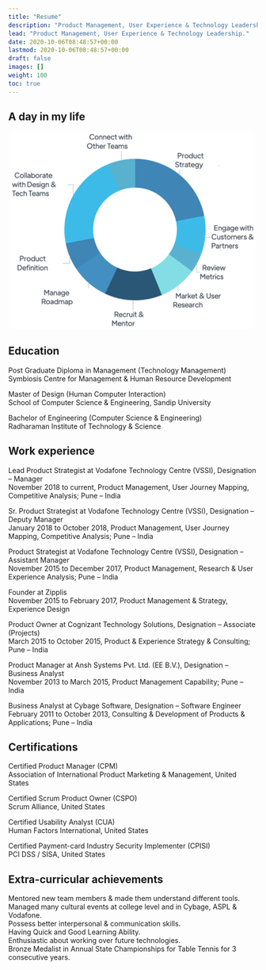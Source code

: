 ```yaml
---
title: "Resume"
description: "Product Management, User Experience & Technology Leadership."
lead: "Product Management, User Experience & Technology Leadership."
date: 2020-10-06T08:48:57+00:00
lastmod: 2020-10-06T08:48:57+00:00
draft: false
images: []
weight: 100
toc: true
---
```


## A day in my life
<p>
<img src=A-day-in-my-life.jpg alt="A day in my life" style="border-radius: 3%; width: 500px; height: auto;">
</p>


## Education

Post Graduate Diploma in Management (Technology Management)  
Symbiosis Centre for Management & Human Resource Development 

Master of Design (Human Computer Interaction)  
School of Computer Science & Engineering, Sandip University  

Bachelor of Engineering (Computer Science & Engineering)  
Radharaman Institute of Technology & Science 


## Work experience

Lead Product Strategist at Vodafone Technology Centre (VSSI), Designation – Manager  
November 2018 to current, Product Management, User Journey Mapping, Competitive Analysis; Pune – India

Sr. Product Strategist at Vodafone Technology Centre (VSSI), Designation – Deputy Manager  
January 2018 to October 2018, Product Management, User Journey Mapping, Competitive Analysis; Pune – India 

Product Strategist at Vodafone Technology Centre (VSSI), Designation – Assistant Manager  
November 2015 to December 2017, Product Management, Research & User Experience Analysis; Pune – India 

Founder at Zipplis  
November 2015 to February 2017, Product Management & Strategy, Experience Design 

Product Owner at Cognizant Technology Solutions, Designation – Associate (Projects)  
March 2015 to October 2015, Product & Experience Strategy & Consulting; Pune – India 

Product Manager at Ansh Systems Pvt. Ltd. (EE B.V.), Designation – Business Analyst  
November 2013 to March 2015, Product Management Capability; Pune – India 

Business Analyst at Cybage Software, Designation – Software Engineer  
February 2011 to October 2013, Consulting & Development of Products & Applications; Pune – India 


## Certifications  

Certified Product Manager (CPM)  
Association of International Product Marketing & Management, United States   

Certified Scrum Product Owner (CSPO)  
Scrum Alliance, United States   

Certified Usability Analyst (CUA)   
Human Factors International, United States   

Certified Payment-card Industry Security Implementer (CPISI)   
PCI DSS / SISA, United States   


## Extra-curricular achievements 
Mentored new team members & made them understand different tools.  
Managed many cultural events at college level and in Cybage, ASPL & Vodafone.  
Possess better interpersonal & communication skills.  
Having Quick and Good Learning Ability.  
Enthusiastic about working over future technologies.  
Bronze Medalist in Annual State Championships for Table Tennis for 3 consecutive years.

